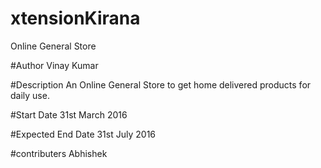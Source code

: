 # xtensionKirana
Online General Store

#Author
Vinay Kumar

#Description
An Online General Store to get home delivered products for daily use.

#Start Date
31st March 2016

#Expected End Date
31st July 2016

#contributers
Abhishek